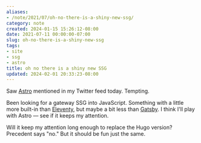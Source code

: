 ```yaml
---
aliases:
- /note/2021/07/oh-no-there-is-a-shiny-new-ssg/
category: note
created: 2024-01-15 15:26:12-08:00
date: 2021-07-11 00:00:00-07:00
slug: oh-no-there-is-a-shiny-new-ssg
tags:
- site
- ssg
- astro
title: oh no there is a shiny new SSG
updated: 2024-02-01 20:33:23-08:00
---
```


Saw [Astro](../../../card/Astro.md) mentioned in my Twitter feed today. Tempting.

Been looking for a gateway SSG into JavaScript. Something with a little more built-in than [Eleventy](../../../card/Eleventy.md), but maybe a bit less than [Gatsby](../../../card/Gatsby.md). I think I'll play with Astro — see if it keeps my attention.

Will it keep my attention long enough to replace the Hugo version? Precedent says "no." But it should be fun just the same.
